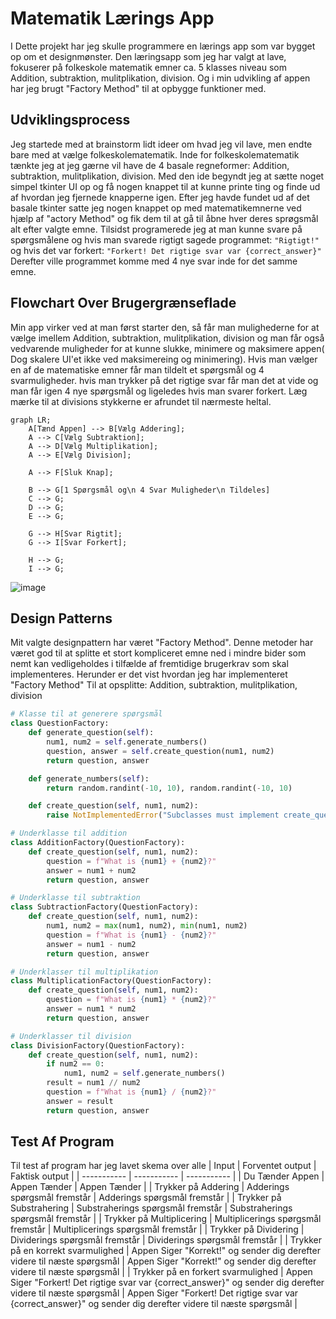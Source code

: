 # Matematik Lærings App
I Dette projekt har jeg skulle programmere en lærings app som var bygget op om et designmønster.
Den læringsapp som jeg har valgt at lave, fokuserer på folkeskole matematik emner ca. 5 klasses niveau som Addition, subtraktion, mulitplikation, division. Og i min udvikling af appen har jeg brugt "Factory Method" til at opbygge funktioner med.

## Udviklingsprocess
Jeg startede med at brainstorm lidt ideer om hvad jeg vil lave, men endte bare med at vælge folkeskolematematik. Inde for folkeskolematematik tænkte jeg at jeg gærne vil have de 4 basale regneformer: Addition, subtraktion, mulitplikation, division.
Med den ide begyndt jeg at sætte noget simpel tkinter UI op og få nogen knappet til at kunne printe ting og finde ud af hvordan jeg fjernede knapperne igen.
Efter jeg havde fundet ud af det basale tkinter satte jeg nogen knappet op med matematikemnerne ved hjælp af "actory Method" og fik dem til at gå til åbne hver deres sprøgsmål alt efter valgte emne.
Tilsidst programerede jeg at man kunne svare på spørgsmålene og hvis man svarede rigtigt sagede programmet: ```"Rigtigt!"``` og hvis det var forkert: ```"Forkert! Det rigtige svar var {correct_answer}"```
Derefter ville programmet komme med 4 nye svar inde for det samme emne.

## Flowchart Over Brugergrænseflade
Min app virker ved at man først starter den, så får man mulighederne for at  vælge imellem Addition, subtraktion, mulitplikation, division og  man får også vedvarende muligheder for at kunne slukke, minimere og maksimere appen( Dog skalere UI'et ikke ved maksimereing og minimering).
Hvis man vælger en af de matematiske emner får man tildelt et spørgsmål og 4 svarmuligheder. hvis man trykker på det rigtige svar får man det at vide og man får igen 4 nye spørgsmål og ligeledes hvis man svarer forkert.
Læg mærke til at divisions stykkerne er afrundet til nærmeste heltal.
```mermaid
graph LR;
    A[Tænd Appen] --> B[Vælg Addering];
    A --> C[Vælg Subtraktion];
    A --> D[Vælg Multiplikation];
    A --> E[Vælg Division];

    A --> F[Sluk Knap];

    B --> G[1 Spørgsmål og\n 4 Svar Muligheder\n Tildeles]
    C --> G;
    D --> G;
    E --> G;

    G --> H[Svar Rigtit];
    G --> I[Svar Forkert];

    H --> G;
    I --> G;

```
![image](https://github.com/julian33/Programmering-Opgaver/assets/12980973/195fa763-c5d0-41bf-81c3-b80fe0e4dfbf)

## Design Patterns
Mit valgte designpattern har været "Factory Method". Denne metoder har været god til at splitte et stort kompliceret emne ned i mindre bider som nemt kan vedligeholdes i tilfælde af fremtidige brugerkrav som skal implementeres.
Herunder er det vist hvordan jeg har implementeret "Factory Method" Til at opsplitte: Addition, subtraktion, mulitplikation, division

```python
# Klasse til at generere spørgsmål
class QuestionFactory:
    def generate_question(self):
        num1, num2 = self.generate_numbers()
        question, answer = self.create_question(num1, num2)
        return question, answer

    def generate_numbers(self):
        return random.randint(-10, 10), random.randint(-10, 10)

    def create_question(self, num1, num2):
        raise NotImplementedError("Subclasses must implement create_question method")

# Underklasse til addition
class AdditionFactory(QuestionFactory):
    def create_question(self, num1, num2):
        question = f"What is {num1} + {num2}?"
        answer = num1 + num2
        return question, answer

# Underklasse til subtraktion  
class SubtractionFactory(QuestionFactory):
    def create_question(self, num1, num2):
        num1, num2 = max(num1, num2), min(num1, num2)
        question = f"What is {num1} - {num2}?"
        answer = num1 - num2
        return question, answer

# Underklasser til multiplikation
class MultiplicationFactory(QuestionFactory):
    def create_question(self, num1, num2):
        question = f"What is {num1} * {num2}?"
        answer = num1 * num2
        return question, answer

# Underklasser til division
class DivisionFactory(QuestionFactory):
    def create_question(self, num1, num2):
        if num2 == 0:
            num1, num2 = self.generate_numbers()
        result = num1 // num2
        question = f"What is {num1} / {num2}?"
        answer = result
        return question, answer
```

## Test Af Program
Til test af program har jeg lavet skema over alle
| Input | Forventet output | Faktisk output |
| ----------- | ----------- | ----------- |
| Du Tænder Appen | Appen Tænder | Appen Tænder |
| Trykker på Addering | Adderings spørgsmål fremstår | Adderings spørgsmål fremstår |
| Trykker på Substrahering | Substraherings spørgsmål fremstår | Substraherings spørgsmål fremstår |
| Trykker på Multiplicering | Multiplicerings spørgsmål fremstår | Multiplicerings spørgsmål fremstår |
| Trykker på Dividering | Dividerings spørgsmål fremstår | Dividerings spørgsmål fremstår |
| Trykker på en korrekt svarmulighed | Appen Siger "Korrekt!" og sender dig derefter videre til næste spørgsmål | Appen Siger "Korrekt!" og sender dig derefter videre til næste spørgsmål |
| Trykker på en forkert svarmulighed | Appen Siger "Forkert! Det rigtige svar var {correct_answer}" og sender dig derefter videre til næste spørgsmål | Appen Siger "Forkert! Det rigtige svar var {correct_answer}" og sender dig derefter videre til næste spørgsmål |

